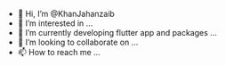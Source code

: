 - 👋 Hi, I’m @KhanJahanzaib
- 👀 I’m interested in ...
- 🌱 I’m currently developing flutter app and packages ...
- 💞️ I’m looking to collaborate on ...
- 📫 How to reach me ...

<!---
KhanJahanzaib/KhanJahanzaib is a ✨ special ✨ repository because its `README.md` (this file) appears on your GitHub profile.
You can click the Preview link to take a look at your changes.
--->
